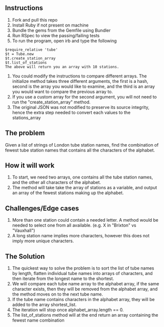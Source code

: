 ## Instructions
1. Fork and pull this repo
1. Install Ruby if not present on machine
1. Bundle the gems from the Gemfile using Bundler
1. Run RSpec to view the passing/failing tests
1. To run the program, open irb and type the following

  ```
  $require_relative 'tube'  
  $t = Tube.new
  $t.create_station_array
  $t.list_of_stations
  The above will return you an array with 10 stations.
  ```
1. You could modify the instructions to compare different arrays. The initialize method takes three different arguments, the first is a hash, second is the array you would like to examine, and the third is an array you would want to compare the previous array to.
1. If you use a custom array for the second argument, you will not need to run the "create_station_array" method.
1. The original JSON was not modified to preserve its source integrity, hence the extra step needed to convert each values to the stations_array


## The problem

Given a list of strings of London tube station names, find the combination of fewest tube station names that contains all the characters of the alphabet.

## How it will work

1. To start, we need two arrays, one contains all the tube station names, and the other all characters of the alphabet.
1. The method will take take the array of stations as a variable, and output an array of the fewest stations making up the alphabet.

## Challenges/Edge cases
1. More than one station could contain a needed letter. A method would be needed to select one from all available. (e.g. X in "Brixton" vs "Vauxhall")
1. A long station name implies more characters, however this does not imply more unique characters.

## The Solution
1. The quickest way to solve the problem is to sort the list of tube names by length, flatten individual tube names into arrays of characters, and then iterate from the longest name to the shortest.
1. We will compare each tube name array to the alphabet array, if the same character exists, then they will be removed from the alphabet array, and the method moves on to the next tube name.
1. If the tube name contains characters in the alphabet array, they will be added to the array shortest_list.
1. The iteration will stop once alphabet_array.length == 0.
1. The list_of_stations method will at the end return an array containing the fewest name combination
